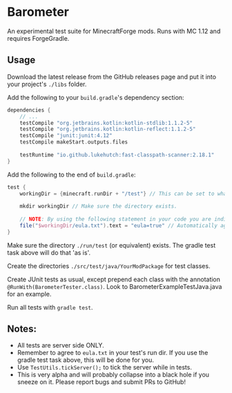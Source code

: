 # Barometer

An experimental test suite for MinecraftForge mods. Runs with MC 1.12 and requires ForgeGradle.

## Usage

Download the latest release from the GitHub releases page and put it into your project's `./libs` folder.

Add the following to your `build.gradle`'s dependency section:

```gradle
dependencies {
    // ...
    testCompile "org.jetbrains.kotlin:kotlin-stdlib:1.1.2-5"
    testCompile "org.jetbrains.kotlin:kotlin-reflect:1.1.2-5"
    testCompile "junit:junit:4.12"
    testCompile makeStart.outputs.files
    
    testRuntime "io.github.lukehutch:fast-classpath-scanner:2.18.1"
}
```

Add the following to the end of `build.gradle`:

```gradle
test {    
    workingDir = {minecraft.runDir + "/test"} // This can be set to whatever you prefer
    
    mkdir workingDir // Make sure the directory exists.
    
    // NOTE: By using the following statement in your code you are indicating your agreement to the Minecraft EULA (https://account.mojang.com/documents/minecraft_eula).
    file("$workingDir/eula.txt").text = "eula=true" // Automatically agree to the eula
}
```

Make sure the directory `./run/test` (or equivalent) exists.  The gradle test task above will do that 'as is'.

Create the directories `./src/test/java/YourModPackage` for test classes.

Create JUnit tests as usual, except prepend each class with the annotation `@RunWith(BarometerTester.class)`. Look to BarometerExampleTestJava.java for an example.

Run all tests with `gradle test`.

## Notes:
- All tests are server side ONLY.
- Remember to agree to `eula.txt` in your test's run dir.  If you use the gradle test task above, this will be done for you.
- Use `TestUtils.tickServer();` to tick the server while in tests.
- This is very alpha and will probably collapse into a black hole if you sneeze on it. Please report bugs and submit PRs to GitHub!
